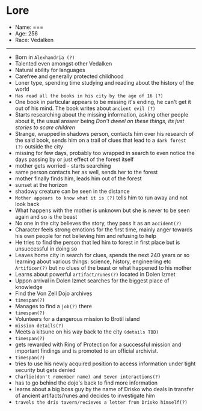 # Lore

- Name: ===
- Age: 256
- Race: Vedalken

---

- Born in `Alexhandria (?)`
- Talented even amongst other Vedalken
- Natural ability for languages
- Carefree and generally protected childhood
- Loner type, spending time studying and reading about the history of the world
- `Has read all the books in his city by the age of 16 (?)`
- One book in particular appears to be missing it's ending, he can't get it out of his mind. The book writes about `ancient evil (?)`
- Starts researching about the missing information, asking other people about it, the usual answer being *Don't dweel on these things, its just stories to scare children*
- Strange, wrapped in shadows person, contacts him over his research of the said book, sends him on a trail of clues that lead to a `dark forest (?)` outside the city
- missing for few days, probably too wrapped in search to even notice the days passing by or just effect of the forest itself
- mother gets worried - starts searching
- same person contacts her as well, sends her to the forest
- mother finally finds him, leads him out of the forest
- sunset at the horizon
- shadowy creature can be seen in the distance
- `Mother appears to know what it is (?)` tells him to run away and not look back
- What happens with the mother is unknown but she is never to be seen again and so is the beast
- No one in the city believes the story, they pass it as an `accident(?)`
- Character feels strong emotions for the first time, mainly anger towards his own people for not believing him and refusing to help
- He tries to find the person that led him to forest in first place but is unsuccessful in doing so
- Leaves home city in search for clues, spends the next 240 years or so learning about various things: science, history, engineering etc `Artificer(?)` but no clues of the beast or what happened to his mother
- Learns about powerful `artifact/runes(?)` located in Dolen Izmet
- Uppon arrival in Dolen Izmet searches for the biggest place of knowledge 
- Find the Von Zell Dojo archives
- `timespan(?)`
- Manages to find a `job(?)` there
- `timespan(?)`
- Volunteers for a dangerous mission to Brotil island
- `mission details(?)`
- Meets a kitsune on his way back to the city `(details TBD)`
- `timespan(?)`
- gets rewarded with Ring of Protection for a successful mission and important findings and is promoted to an official archivist.
- `timespan(?)`
- tries to use his newly acquired position to access information under tight security but gets denied
- `Charlie(don't remember name) and Seven interactions(?)`
- has to go behind the dojo's back to find more information
- learns about a big boss guy by the name of Drisko who deals in transfer of ancient artifacts/runes and decides to investigate him
- `travels the dris tavern/recieves a letter from Drisko himself(?)`
